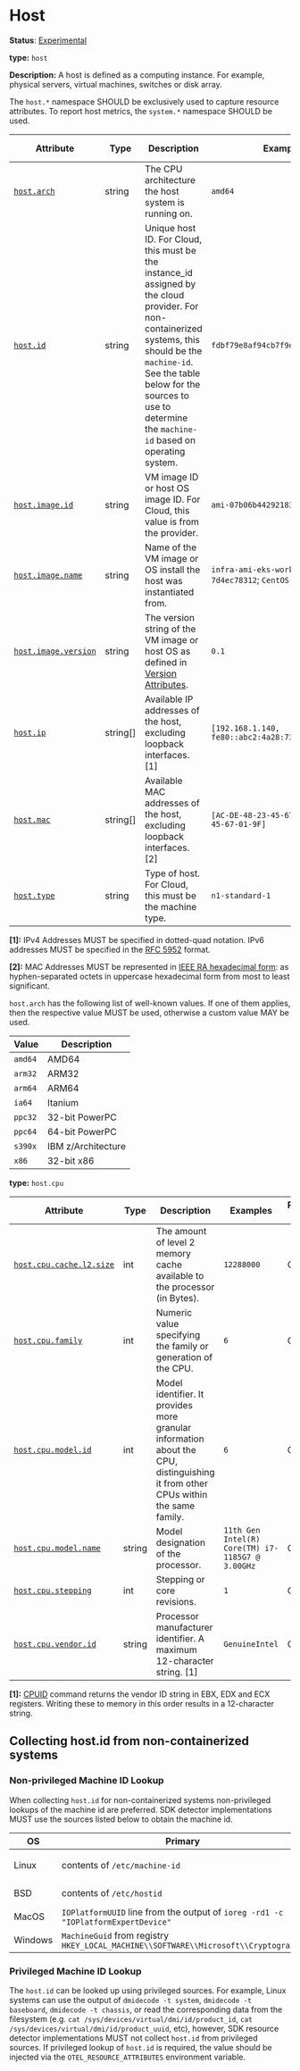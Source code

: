 # Host

**Status**: [Experimental][DocumentStatus]

**type:** `host`

**Description:** A host is defined as a computing instance. For example, physical servers, virtual machines, switches or disk array.

The `host.*` namespace SHOULD be exclusively used to capture resource attributes.
To report host metrics, the `system.*` namespace SHOULD be used.

<!-- semconv host(full) -->
| Attribute  | Type | Description  | Examples  | Requirement Level |
|---|---|---|---|---|
| [`host.arch`](../attributes-registry/host.md) | string | The CPU architecture the host system is running on. | `amd64` | Recommended |
| [`host.id`](../attributes-registry/host.md) | string | Unique host ID. For Cloud, this must be the instance_id assigned by the cloud provider. For non-containerized systems, this should be the `machine-id`. See the table below for the sources to use to determine the `machine-id` based on operating system. | `fdbf79e8af94cb7f9e8df36789187052` | Recommended |
| [`host.image.id`](../attributes-registry/host.md) | string | VM image ID or host OS image ID. For Cloud, this value is from the provider. | `ami-07b06b442921831e5` | Recommended |
| [`host.image.name`](../attributes-registry/host.md) | string | Name of the VM image or OS install the host was instantiated from. | `infra-ami-eks-worker-node-7d4ec78312`; `CentOS-8-x86_64-1905` | Recommended |
| [`host.image.version`](../attributes-registry/host.md) | string | The version string of the VM image or host OS as defined in [Version Attributes](../resource/README.md#version-attributes). | `0.1` | Recommended |
| [`host.ip`](../attributes-registry/host.md) | string[] | Available IP addresses of the host, excluding loopback interfaces. [1] | `[192.168.1.140, fe80::abc2:4a28:737a:609e]` | Opt-In |
| [`host.mac`](../attributes-registry/host.md) | string[] | Available MAC addresses of the host, excluding loopback interfaces. [2] | `[AC-DE-48-23-45-67, AC-DE-48-23-45-67-01-9F]` | Opt-In |
| [`host.type`](../attributes-registry/host.md) | string | Type of host. For Cloud, this must be the machine type. | `n1-standard-1` | Recommended |

**[1]:** IPv4 Addresses MUST be specified in dotted-quad notation. IPv6 addresses MUST be specified in the [RFC 5952](https://www.rfc-editor.org/rfc/rfc5952.html) format.

**[2]:** MAC Addresses MUST be represented in [IEEE RA hexadecimal form](https://standards.ieee.org/wp-content/uploads/import/documents/tutorials/eui.pdf): as hyphen-separated octets in uppercase hexadecimal form from most to least significant.

`host.arch` has the following list of well-known values. If one of them applies, then the respective value MUST be used, otherwise a custom value MAY be used.

| Value  | Description |
|---|---|
| `amd64` | AMD64 |
| `arm32` | ARM32 |
| `arm64` | ARM64 |
| `ia64` | Itanium |
| `ppc32` | 32-bit PowerPC |
| `ppc64` | 64-bit PowerPC |
| `s390x` | IBM z/Architecture |
| `x86` | 32-bit x86 |
<!-- endsemconv -->

**type:** `host.cpu`

<!-- semconv host.cpu -->
| Attribute  | Type | Description  | Examples  | Requirement Level |
|---|---|---|---|---|
| [`host.cpu.cache.l2.size`](../attributes-registry/host.md) | int | The amount of level 2 memory cache available to the processor (in Bytes). | `12288000` | Opt-In |
| [`host.cpu.family`](../attributes-registry/host.md) | int | Numeric value specifying the family or generation of the CPU. | `6` | Opt-In |
| [`host.cpu.model.id`](../attributes-registry/host.md) | int | Model identifier. It provides more granular information about the CPU, distinguishing it from other CPUs within the same family. | `6` | Opt-In |
| [`host.cpu.model.name`](../attributes-registry/host.md) | string | Model designation of the processor. | `11th Gen Intel(R) Core(TM) i7-1185G7 @ 3.00GHz` | Opt-In |
| [`host.cpu.stepping`](../attributes-registry/host.md) | int | Stepping or core revisions. | `1` | Opt-In |
| [`host.cpu.vendor.id`](../attributes-registry/host.md) | string | Processor manufacturer identifier. A maximum 12-character string. [1] | `GenuineIntel` | Opt-In |

**[1]:** [CPUID](https://wiki.osdev.org/CPUID) command returns the vendor ID string in EBX, EDX and ECX registers. Writing these to memory in this order results in a 12-character string.
<!-- endsemconv -->

## Collecting host.id from non-containerized systems

### Non-privileged Machine ID Lookup

When collecting `host.id` for non-containerized systems non-privileged lookups
of the machine id are preferred. SDK detector implementations MUST use the
sources listed below to obtain the machine id.

| OS      | Primary                                                                             | Fallback                               |
|---------|-------------------------------------------------------------------------------------|----------------------------------------|
| Linux   | contents of `/etc/machine-id`                                                       | contents of `/var/lib/dbus/machine-id` |
| BSD     | contents of `/etc/hostid`                                                           | output of `kenv -q smbios.system.uuid` |
| MacOS   | `IOPlatformUUID` line from the output of `ioreg -rd1 -c "IOPlatformExpertDevice"`   | -                                      |
| Windows | `MachineGuid` from registry `HKEY_LOCAL_MACHINE\\SOFTWARE\\Microsoft\\Cryptography` | -                                      |

### Privileged Machine ID Lookup

The `host.id` can be looked up using privileged sources. For example, Linux
systems can use the output of `dmidecode -t system`, `dmidecode -t baseboard`,
`dmidecode -t chassis`, or read the corresponding data from the filesystem
(e.g. `cat /sys/devices/virtual/dmi/id/product_id`,
`cat /sys/devices/virtual/dmi/id/product_uuid`, etc), however, SDK resource
detector implementations MUST not collect `host.id` from privileged sources. If
privileged lookup of `host.id` is required, the value should be injected via the
`OTEL_RESOURCE_ATTRIBUTES` environment variable.

[DocumentStatus]: https://github.com/open-telemetry/opentelemetry-specification/tree/v1.26.0/specification/document-status.md
